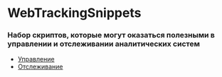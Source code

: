 # WebTrackingSnippets

### Набор скриптов, которые могут оказаться полезными в управлении и отслеживании аналитических систем
* [Управление](https://github.com/hexeh/WebTrackingSnippets/tree/master/management)
* [Отслеживание](https://github.com/hexeh/WebTrackingSnippets/tree/master/tracking)
